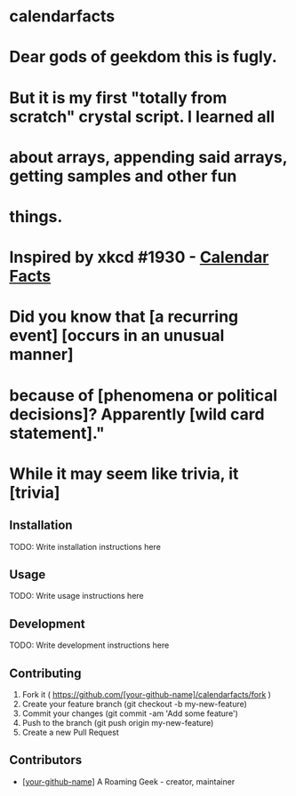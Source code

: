 # calendarfacts

# Dear gods of geekdom this is fugly.
# But it is my first "totally from scratch" crystal script. I learned all
# about arrays, appending said arrays, getting samples and other fun
# things.
# Inspired by xkcd #1930 - [Calendar Facts](https://www.xkcd.com/1930/)

# Did you know that [a recurring event] [occurs in an unusual manner]
# because of [phenomena or political decisions]? Apparently [wild card statement]."
# While it may seem like trivia, it [trivia]

## Installation

TODO: Write installation instructions here

## Usage

TODO: Write usage instructions here

## Development

TODO: Write development instructions here

## Contributing

1. Fork it ( https://github.com/[your-github-name]/calendarfacts/fork )
2. Create your feature branch (git checkout -b my-new-feature)
3. Commit your changes (git commit -am 'Add some feature')
4. Push to the branch (git push origin my-new-feature)
5. Create a new Pull Request

## Contributors

- [[your-github-name]](https://github.com/[your-github-name]) A Roaming Geek - creator, maintainer
